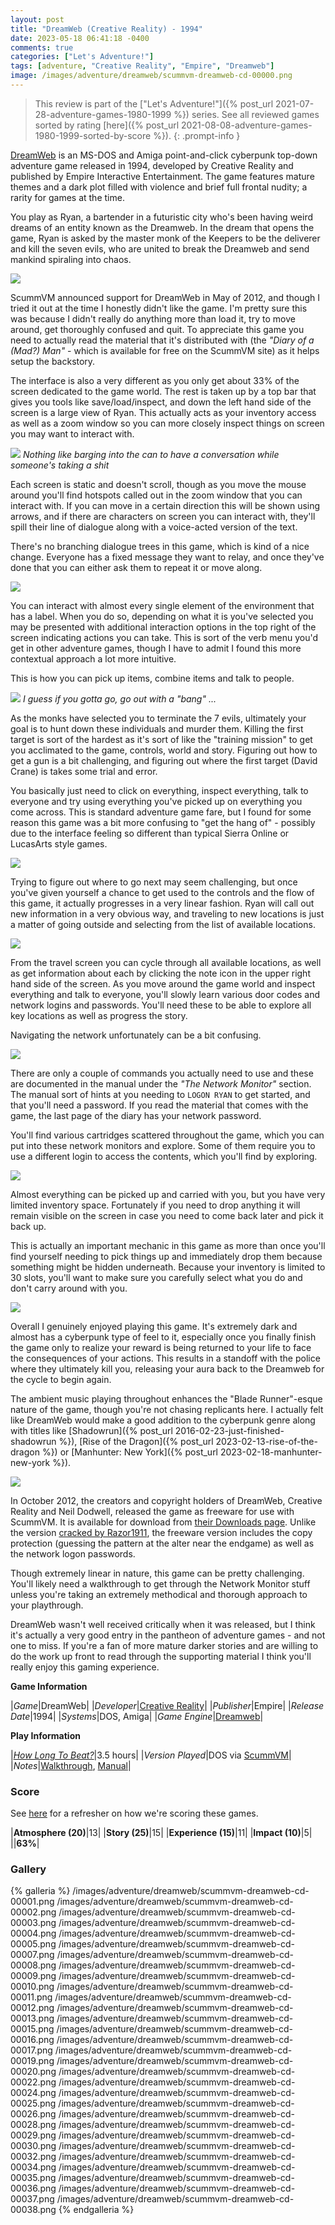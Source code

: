 ```yaml
---
layout: post
title: "DreamWeb (Creative Reality) - 1994"
date: 2023-05-18 06:41:18 -0400
comments: true
categories: ["Let's Adventure!"]
tags: [adventure, "Creative Reality", "Empire", "Dreamweb"]
image: /images/adventure/dreamweb/scummvm-dreamweb-cd-00000.png
---
```

> This review is part of the ["Let's Adventure!"]({% post_url 2021-07-28-adventure-games-1980-1999 %}) series. See all reviewed games sorted by rating [here]({% post_url 2021-08-08-adventure-games-1980-1999-sorted-by-score %}).
{: .prompt-info }

[DreamWeb](https://en.wikipedia.org/wiki/DreamWeb) is an MS-DOS and Amiga point-and-click cyberpunk top-down adventure game released in 1994, developed by Creative Reality and published by Empire Interactive Entertainment. The game features mature themes and a dark plot filled with violence and brief full frontal nudity; a rarity for games at the time.

You play as Ryan, a bartender in a futuristic city who's been having weird dreams of an entity known as the Dreamweb. In the dream that opens the game, Ryan is asked by the master monk of the Keepers to be the deliverer and kill the seven evils, who are united to break the Dreamweb and send mankind spiraling into chaos.

![](/images/adventure/dreamweb/scummvm-dreamweb-cd-00031.png)

ScummVM announced support for DreamWeb in May of 2012, and though I tried it out at the time I honestly didn't like the game. I'm pretty sure this was because I didn't really do anything more than load it, try to move around, get thoroughly confused and quit. To appreciate this game you need to actually read the material that it's distributed with (the _"Diary of a (Mad?) Man"_ - which is available for free on the ScummVM site) as it helps setup the backstory.

The interface is also a very different as you only get about 33% of the screen dedicated to the game world. The rest is taken up by a top bar that gives you tools like save/load/inspect, and down the left hand side of the screen is a large view of Ryan. This actually acts as your inventory access as well as a zoom window so you can more closely inspect things on screen you may want to interact with.

![](/images/adventure/dreamweb/scummvm-dreamweb-cd-00006.png)
_Nothing like barging into the can to have a conversation while someone's taking a shit_

Each screen is static and doesn't scroll, though as you move the mouse around you'll find hotspots called out in the zoom window that you can interact with. If you can move in a certain direction this will be shown using arrows, and if there are characters on screen you can interact with, they'll spill their line of dialogue along with a voice-acted version of the text.

There's no branching dialogue trees in this game, which is kind of a nice change. Everyone has a fixed message they want to relay, and once they've done that you can either ask them to repeat it or move along.

![](/images/adventure/dreamweb/scummvm-dreamweb-cd-00014.png)

You can interact with almost every single element of the environment that has a label. When you do so, depending on what it is you've selected you may be presented with additional interaction options in the top right of the screen indicating actions you can take. This is sort of the verb menu you'd get in other adventure games, though I have to admit I found this more contextual approach a lot more intuitive.

This is how you can pick up items, combine items and talk to people.

![](/images/adventure/dreamweb/scummvm-dreamweb-cd-00018.png)
_I guess if you gotta go, go out with a "bang" ..._

As the monks have selected you to terminate the 7 evils, ultimately your goal is to hunt down these individuals and murder them. Killing the first target is sort of the hardest as it's sort of like the "training mission" to get you acclimated to the game, controls, world and story. Figuring out how to get a gun is a bit challenging, and figuring out where the first target (David Crane) is takes some trial and error.

You basically just need to click on everything, inspect everything, talk to everyone and try using everything you've picked up on everything you come across. This is standard adventure game fare, but I found for some reason this game was a bit more confusing to "get the hang of" - possibly due to the interface feeling so different than typical Sierra Online or LucasArts style games.

![](/images/adventure/dreamweb/scummvm-dreamweb-cd-00027.png)

Trying to figure out where to go next may seem challenging, but once you've given yourself a chance to get used to the controls and the flow of this game, it actually progresses in a very linear fashion. Ryan will call out new information in a very obvious way, and traveling to new locations is just a matter of going outside and selecting from the list of available locations.

![](/images/adventure/dreamweb/scummvm-dreamweb-cd-00033.png)

From the travel screen you can cycle through all available locations, as well as get information about each by clicking the note icon in the upper right hand side of the screen. As you move around the game world and inspect everything and talk to everyone, you'll slowly learn various door codes and network logins and passwords. You'll need these to be able to explore all key locations as well as progress the story.

Navigating the network unfortunately can be a bit confusing.

![](/images/adventure/dreamweb/scummvm-dreamweb-cd-00021.png)

There are only a couple of commands you actually need to use and these are documented in the manual under the _"The Network Monitor"_ section. The manual sort of hints at you needing to `LOGON RYAN` to get started, and that you'll need a password. If you read the material that comes with the game, the last page of the diary has your network password.

You'll find various cartridges scattered throughout the game, which you can put into these network monitors and explore. Some of them require you to use a different login to access the contents, which you'll find by exploring.

![](/images/adventure/dreamweb/scummvm-dreamweb-cd-00023.png)

Almost everything can be picked up and carried with you, but you have very limited inventory space. Fortunately if you need to drop anything it will remain visible on the screen in case you need to come back later and pick it back up.

This is actually an important mechanic in this game as more than once you'll find yourself needing to pick things up and immediately drop them because something might be hidden underneath. Because your inventory is limited to 30 slots, you'll want to make sure you carefully select what you do and don't carry around with you.

![](/images/adventure/dreamweb/scummvm-dreamweb-cd-00039.png)

Overall I genuinely enjoyed playing this game. It's extremely dark and almost has a cyberpunk type of feel to it, especially once you finally finish the game only to realize your reward is being returned to your life to face the consequences of your actions. This results in a standoff with the police where they ultimately kill you, releasing your aura back to the Dreamweb for the cycle to begin again.

The ambient music playing throughout enhances the "Blade Runner"-esque nature of the game, though you're not chasing replicants here. I actually felt like DreamWeb would make a good addition to the cyberpunk genre along with titles like [Shadowrun]({% post_url 2016-02-23-just-finished-shadowrun %}), [Rise of the Dragon]({% post_url 2023-02-13-rise-of-the-dragon %}) or [Manhunter: New York]({% post_url 2023-02-18-manhunter-new-york %}).

![](/images/adventure/dreamweb/scummvm-dreamweb-cd-00040.png)

In October 2012, the creators and copyright holders of DreamWeb, Creative Reality and Neil Dodwell, released the game as freeware for use with ScummVM. It is available for download from [their Downloads page](https://www.scummvm.org/games/#games-dreamweb:dreamweb). Unlike the version [cracked by Razor1911](http://www.textfiles.com/piracy/RAZOR/dream.nfo), the freeware version includes the copy protection (guessing the pattern at the alter near the endgame) as well as the network logon passwords.

Though extremely linear in nature, this game can be pretty challenging. You'll likely need a walkthrough to get through the Network Monitor stuff unless you're taking an extremely methodical and thorough approach to your playthrough.

DreamWeb wasn't well received critically when it was released, but I think it's actually a very good entry in the pantheon of adventure games - and not one to miss. If you're a fan of more mature darker stories and are willing to do the work up front to read through the supporting material I think you'll really enjoy this gaming experience.

**Game Information**

|*Game*|DreamWeb|
|*Developer*|[Creative Reality](https://www.mobygames.com/company/1331/creative-reality/)|
|*Publisher*|Empire|
|*Release Date*|1994|
|*Systems*|DOS, Amiga|
|*Game Engine*|[Dreamweb](https://wiki.scummvm.org/index.php/Dreamweb)|

**Play Information**

|[*How Long To Beat?*](https://howlongtobeat.com/game/2882)|3.5 hours|
|*Version Played*|DOS via [ScummVM](https://www.scummvm.org/)|
|*Notes*|[Walkthrough](https://www.walkthroughking.com/text/dreamweb.aspx), [Manual](https://www.starehry.eu/download/adventure/docs/Dreamweb-Manual.pdf)|

### Score

See [here](https://www.alexbevi.com/blog/2021/07/28/adventure-games-1980-1999/#scoring) for a refresher on how we're scoring these games.

|**Atmosphere (20)**|13|
|**Story (25)**|15|
|**Experience (15)**|11|
|**Impact (10)**|5|
||**63%**|

### Gallery

{% galleria %}
/images/adventure/dreamweb/scummvm-dreamweb-cd-00001.png
/images/adventure/dreamweb/scummvm-dreamweb-cd-00002.png
/images/adventure/dreamweb/scummvm-dreamweb-cd-00003.png
/images/adventure/dreamweb/scummvm-dreamweb-cd-00004.png
/images/adventure/dreamweb/scummvm-dreamweb-cd-00005.png
/images/adventure/dreamweb/scummvm-dreamweb-cd-00007.png
/images/adventure/dreamweb/scummvm-dreamweb-cd-00008.png
/images/adventure/dreamweb/scummvm-dreamweb-cd-00009.png
/images/adventure/dreamweb/scummvm-dreamweb-cd-00010.png
/images/adventure/dreamweb/scummvm-dreamweb-cd-00011.png
/images/adventure/dreamweb/scummvm-dreamweb-cd-00012.png
/images/adventure/dreamweb/scummvm-dreamweb-cd-00013.png
/images/adventure/dreamweb/scummvm-dreamweb-cd-00015.png
/images/adventure/dreamweb/scummvm-dreamweb-cd-00016.png
/images/adventure/dreamweb/scummvm-dreamweb-cd-00017.png
/images/adventure/dreamweb/scummvm-dreamweb-cd-00019.png
/images/adventure/dreamweb/scummvm-dreamweb-cd-00020.png
/images/adventure/dreamweb/scummvm-dreamweb-cd-00022.png
/images/adventure/dreamweb/scummvm-dreamweb-cd-00024.png
/images/adventure/dreamweb/scummvm-dreamweb-cd-00025.png
/images/adventure/dreamweb/scummvm-dreamweb-cd-00026.png
/images/adventure/dreamweb/scummvm-dreamweb-cd-00028.png
/images/adventure/dreamweb/scummvm-dreamweb-cd-00029.png
/images/adventure/dreamweb/scummvm-dreamweb-cd-00030.png
/images/adventure/dreamweb/scummvm-dreamweb-cd-00032.png
/images/adventure/dreamweb/scummvm-dreamweb-cd-00034.png
/images/adventure/dreamweb/scummvm-dreamweb-cd-00035.png
/images/adventure/dreamweb/scummvm-dreamweb-cd-00036.png
/images/adventure/dreamweb/scummvm-dreamweb-cd-00037.png
/images/adventure/dreamweb/scummvm-dreamweb-cd-00038.png
{% endgalleria %}